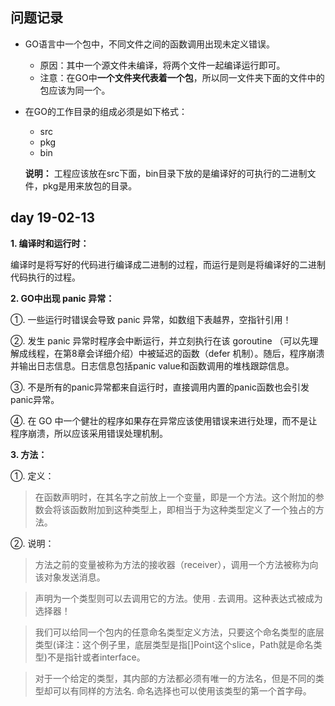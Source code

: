 ## 问题记录

- GO语言中一个包中，不同文件之间的函数调用出现未定义错误。

   * 原因：其中一个源文件未编译，将两个文件一起编译运行即可。
   * 注意：在GO中**一个文件夹代表着一个包**，所以同一文件夹下面的文件中的包应该为同一个。
 
- 在GO的工作目录的组成必须是如下格式：

  * src
  * pkg
  * bin
  
  **说明：** 工程应该放在src下面，bin目录下放的是编译好的可执行的二进制文件，pkg是用来放包的目录。
  
day 19-02-13
--- 
**1. 编译时和运行时：** 

编译时是将写好的代码进行编译成二进制的过程，而运行是则是将编译好的二进制代码执行的过程。


**2. GO中出现 panic 异常：**

①. 一些运行时错误会导致 panic 异常，如数组下表越界，空指针引用！

②. 发生 panic 异常时程序会中断运行，并立刻执行在该 goroutine （可以先理解成线程，在第8章会详细介绍）中被延迟的函数（defer 机制）。随后，程序崩溃并输出日志信息。日志信息包括panic value和函数调用的堆栈跟踪信息。

③. 不是所有的panic异常都来自运行时，直接调用内置的panic函数也会引发panic异常。

④. 在 GO 中一个健壮的程序如果存在异常应该使用错误来进行处理，而不是让程序崩溃，所以应该采用错误处理机制。

**3. 方法：**

①. 定义：

> 在函数声明时，在其名字之前放上一个变量，即是一个方法。这个附加的参数会将该函数附加到这种类型上，即相当于为这种类型定义了一个独占的方法。

②. 说明： 

> 方法之前的变量被称为方法的接收器（receiver），调用一个方法被称为向该对象发送消息。

> 声明为一个类型则可以去调用它的方法。使用 . 去调用。这种表达式被成为选择器！

> 我们可以给同一个包内的任意命名类型定义方法，只要这个命名类型的底层类型(译注：这个例子里，底层类型是指[]Point这个slice，Path就是命名类型)不是指针或者interface。

> 对于一个给定的类型，其内部的方法都必须有唯一的方法名，但是不同的类型却可以有同样的方法名. 命名选择也可以使用该类型的第一个首字母。
